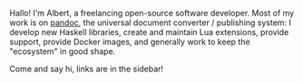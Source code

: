 Hallo! I'm Albert, a freelancing open-source software developer. Most of my work
is on [pandoc](https://pandoc.org), the universal document converter /
publishing system: I develop new Haskell libraries, create and maintain Lua
extensions, provide support, provide Docker images, and generally work to keep
the "ecosystem" in good shape.

Come and say hi, links are in the sidebar!

